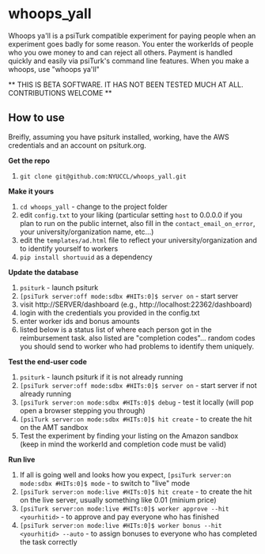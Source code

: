 whoops_yall
===========

Whoops ya'll is a psiTurk compatible experiment for paying people when an experiment goes badly for some reason.  You enter the workerIds of people who you owe money to and can reject all others.  Payment is handled quickly and easily via psiTurk's command line features.  When you make a whoops, use "whoops ya'll" 

** THIS IS BETA SOFTWARE.  IT HAS NOT BEEN TESTED MUCH AT ALL.  CONTRIBUTIONS WELCOME **

How to use
----------

Breifly, assuming you have psiturk installed, working, have the AWS credentials and an
account on psiturk.org.

**Get the repo**  

1. `git clone git@github.com:NYUCCL/whoops_yall.git`  

**Make it yours**  

1. `cd whoops_yall` - change to the project folder  
1. edit `config.txt` to your liking (particular setting `host` to 0.0.0.0 if you plan to run on the public internet, also fill in the `contact_email_on_error`, your university/organization name, etc...) 
1. edit the `templates/ad.html` file to reflect your university/organization and to identify yourself to workers 
1. `pip install shortuuid` as a dependency

**Update the database** 

1. `psiturk` - launch psiturk  
1. `[psiTurk server:off mode:sdbx #HITs:0]$ server on` - start server  
1. visit http://SERVER/dashboard (e.g., http://localhost:22362/dashboard)
1. login with the credentials you provided in the config.txt
1. enter worker ids and bonus amounts
1. listed below is a status list of where each person got in the reimbursement task.  also listed are "completion codes"... random codes you should send to worker who had problems to identify them uniquely.

**Test the end-user code**  

1. `psiturk` - launch psiturk if it is not already running
1. `[psiTurk server:off mode:sdbx #HITs:0]$ server on` - start server if not already running
1. `[psiTurk server:on mode:sdbx #HITs:0]$ debug` - test it locally  (will pop open a browser stepping you through)
1. `[psiTurk server:on mode:sdbx #HITs:0]$ hit create` - to create the hit on the AMT sandbox
1. Test the experiment by finding your listing on the Amazon sandbox (keep in mind the workerId and completion code
must be valid)

**Run live**  

1. If all is going well and looks how you expect, `[psiTurk server:on mode:sdbx #HITs:0]$ mode` - to switch to "live" mode  
1. `[psiTurk server:on mode:live #HITs:0]$ hit create` - to create the hit on the live server, usually something like 0.01 (minium price) 
1. `[psiTurk server:on mode:live #HITs:0]$ worker approve --hit <yourhitid>` - to approve and pay everyone who has finished
1. `[psiTurk server:on mode:live #HITs:0]$ worker bonus --hit <yourhitid> --auto` - to assign bonuses to everyone who has completed
the task correctly

